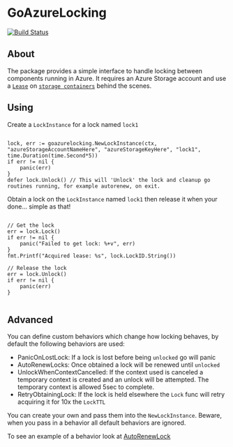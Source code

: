 # GoAzureLocking

[![Build Status](https://dev.azure.com/lawrencegripper/goazurelocking2/_apis/build/status/lawrencegripper.goazurelocking?branchName=master)](https://dev.azure.com/lawrencegripper/goazurelocking2/_build/latest?definitionId=2)

## About 

The package provides a simple interface to handle locking between components running in Azure. It requires an Azure Storage account and use a [`Lease`](https://docs.microsoft.com/en-us/rest/api/storageservices/lease-container) on [`storage containers`](https://docs.microsoft.com/en-us/rest/api/storageservices/create-container) behind the scenes. 

## Using

Create a `LockInstance` for a lock named `lock1`

```golang

lock, err := goazurelocking.NewLockInstance(ctx, "azureStorageAccountNameHere", "azureStorageKeyHere", "lock1", time.Duration(time.Second*5))
if err != nil {
	panic(err)
}
defer lock.Unlock() // This will 'Unlock' the lock and cleanup go routines running, for example autorenew, on exit. 

```

Obtain a lock on the `LockInstance` named `lock1` then release it when your done... simple as that!

```golang

// Get the lock
err = lock.Lock()
if err != nil {
	panic("Failed to get lock: %+v", err)
}
fmt.Printf("Acquired lease: %s", lock.LockID.String())

// Release the lock
err = lock.Unlock()
if err != nil {
	panic(err)
}
   
```


## Advanced

You can define custom behaviors which change how locking behaves, by default the following behaviors are used:

- PanicOnLostLock: If a lock is lost before being `unlocked` go will panic
- AutoRenewLocks: Once obtained a lock will be renewed until `unlocked`
- UnlockWhenContextCancelled: If the context used is canceled a temporary context is created and an unlock will be attempted. The temporary context is allowed 5sec to complete.
- RetryObtainingLock: If the lock is held elsewhere the `Lock` func will retry acquiring it for 10x the `LockTTL`

You can create your own and pass them into the `NewLockInstance`. Beware, when you pass in a behavior all default behaviors are ignored. 

To see an example of a behavior look at [AutoRenewLock](https://github.com/lawrencegripper/goazurelocking/blob/master/locking.go#L37)

